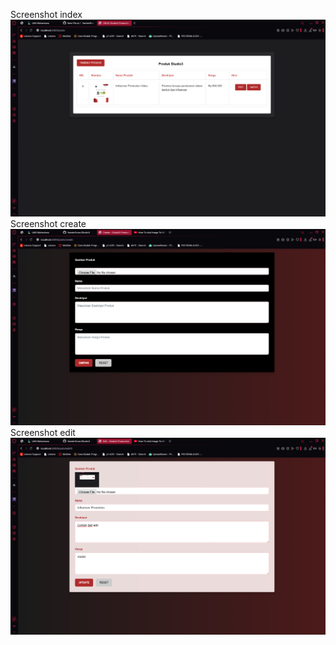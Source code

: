 Screenshot index
![image_alt](https://github.com/XanderEcran/Studio3/blob/d909e50510f90a5522ff578ba428f73cee0227a1/Gambar%20CRUD%20Studio3.png)
Screenshot create
![image_alt](https://github.com/XanderEcran/Studio3/blob/d909e50510f90a5522ff578ba428f73cee0227a1/Gambar%20CRUD%20-%20Create-%20Studio3.png)
Screenshot edit
![image_alt](https://github.com/XanderEcran/Studio3/blob/d909e50510f90a5522ff578ba428f73cee0227a1/Gambar%20CRUD%20-%20Update-%20Studio3.png)
